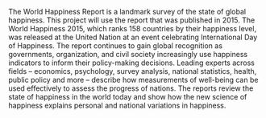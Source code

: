 The World Happiness Report is a landmark survey of the state of global happiness. This project will use the report that was published in 2015. The World Happiness 2015, which ranks 158 countries by their happiness level, was released at the United Nation at an event celebrating International Day of Happiness. The report continues to gain global recognition as governments, organization, and civil society increasingly use happiness indicators to inform their policy-making decisions. Leading experts across fields – economics, psychology, survey analysis, national statistics, health, public policy and more – describe how measurements of well-being can be used effectively to assess the progress of nations. The reports review the state of happiness in the world today and show how the new science of happiness explains personal and national variations in happiness.

